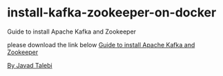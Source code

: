 # install-kafka-zookeeper-on-docker
Guide to install Apache Kafka and Zookeeper

please download the link below
[Guide to install Apache Kafka and Zookeeper](https://github.com/JavadTalebiJava/install-kafka-zookeeper-on-docker/blob/master/ReadMe.docx)

[By Javad Talebi](mailto:cevat.talebi@gmail.com)
